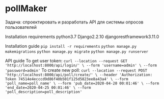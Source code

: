 # pollMaker
Задача: спроектировать и разработать API для системы опросов пользователей


Installation requirements
  python3.7
  Django2.2.10
  djangorestframework3.11.0

Installation guide
  `pip install -r requirements`
  `python manage.py makemigrations`
  `python manage.py migrate`
  `python manage.py runserver`

API guide
  To get user token:
    ```
    curl --location --request GET 'http://localhost:8000/api/login/' \
    --form 'username=admin' \
    --form 'password=admin'
    ```
  To create new poll:
    ```
    curl --location --request POST 'http://localhost:8000/api/poll/create/' \
    --header 'Authorization: Token 74514e4ecccd9d86f40b501f125d5823ee8a43a4' \
    --form 'poll_name=poll_name' \
    --form 'pub_date=2020-04-20 00:01:46' \
    --form 'end_date=2020-04-25 00:01:46' \
    --form 'poll_description=poll_description'
    ```


  
